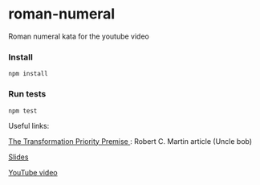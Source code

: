 # roman-numeral
Roman numeral kata for the youtube video


### Install

```
npm install
```

### Run tests

```
npm test
```


Useful links:

[The Transformation Priority Premise
](https://blog.cleancoder.com/uncle-bob/2013/05/27/TheTransformationPriorityPremise.html): Robert C. Martin article (Uncle bob)

[Slides](https://docs.google.com/presentation/d/1WxGRm47BMGhO1g7uLQDaK5xEU_Ni5TigSw4CH6PDa_M/edit#slide=id.p)

[YouTube video](https://www.youtube.com/watch?v=lFbn0QzwM2Q)

